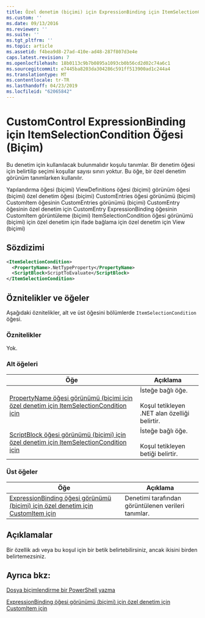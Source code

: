 ```yaml
---
title: Özel denetim (biçimi) için ExpressionBinding için ItemSelectionCondition öğesi | Microsoft Docs
ms.custom: ''
ms.date: 09/13/2016
ms.reviewer: ''
ms.suite: ''
ms.tgt_pltfrm: ''
ms.topic: article
ms.assetid: f4bea9d8-27ad-410e-ad48-287f807d3e4e
caps.latest.revision: 7
ms.openlocfilehash: 18b0113c9b7b0895a1093cb0b56cd2d02c74a6c1
ms.sourcegitcommit: e7445ba8203da304286c591ff513900ad1c244a4
ms.translationtype: MT
ms.contentlocale: tr-TR
ms.lasthandoff: 04/23/2019
ms.locfileid: "62065842"
---
```

# <a name="itemselectioncondition-element-for-expressionbinding-for-customcontrol-format"></a>CustomControl ExpressionBinding için ItemSelectionCondition Öğesi (Biçim)

Bu denetim için kullanılacak bulunmalıdır koşulu tanımlar. Bir denetim öğesi için belirtilip seçimi koşullar sayısı sınırı yoktur. Bu öğe, bir özel denetim görünüm tanımlarken kullanılır.

Yapılandırma öğesi (biçimi) ViewDefinitions öğesi (biçimi) görünüm öğesi (biçimi) özel denetim öğesi (biçimi) CustomEntries öğesi görünümü (biçimi) CustomItem öğesinin CustomEntries görünümü (biçimi) CustomEntry öğesinin özel denetim için CustomEntry ExpressionBinding öğesinin CustomItem görüntüleme (biçimi) ItemSelectionCondition öğesi görünümü (biçimi) için özel denetim için ifade bağlama için özel denetim için View (biçimi)

## <a name="syntax"></a>Sözdizimi

```xml
<ItemSelectionCondition>
  <PropertyName>.NetTypeProperty</PropertyName>
  <ScriptBlock>ScriptToEvaluate</ScriptBlock>
</ItemSelectionCondition>
```

## <a name="attributes-and-elements"></a>Öznitelikler ve öğeler

Aşağıdaki öznitelikler, alt ve üst öğesini bölümlerde `ItemSelectionCondition` öğesi.

### <a name="attributes"></a>Öznitelikler

Yok.

### <a name="child-elements"></a>Alt öğeleri

|Öğe|Açıklama|
|-------------|-----------------|
|[PropertyName öğesi görünümü (biçimi için özel denetim için ItemSelectionCondition için](./propertyname-element-for-itemselectioncondition-for-customcontrol-for-view-format.md)|İsteğe bağlı öğe.<br /><br /> Koşul tetikleyen .NET alan özelliği belirtir.|
|[ScriptBlock öğesi görünümü (biçimi) için özel denetim için ItemSelectionCondition için](./scriptblock-element-for-itemselectioncondition-for-customcontrol-for-view-format.md)|İsteğe bağlı öğe.<br /><br /> Koşul tetikleyen betiği belirtir.|

### <a name="parent-elements"></a>Üst öğeler

|Öğe|Açıklama|
|-------------|-----------------|
|[ExpressionBinding öğesi görünümü (biçimi) için özel denetim için CustomItem için](./expressionbinding-element-for-customitem-for-customcontrol-for-view-format.md)|Denetimi tarafından görüntülenen verileri tanımlar.|

## <a name="remarks"></a>Açıklamalar

Bir özellik adı veya bu koşul için bir betik belirtebilirsiniz, ancak ikisini birden belirtemezsiniz.

## <a name="see-also"></a>Ayrıca bkz:

[Dosya biçimlendirme bir PowerShell yazma](./writing-a-powershell-formatting-file.md)

[ExpressionBinding öğesi görünümü (biçimi) için özel denetim için CustomItem için](./expressionbinding-element-for-customitem-for-customcontrol-for-view-format.md)
